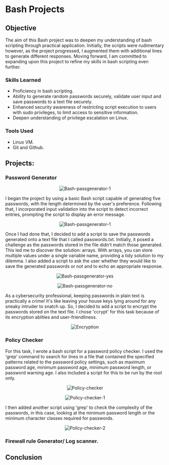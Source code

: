 # Bash Projects

## Objective
The aim of this Bash project was to deepen my understanding of bash scripting through practical application. Initially, the scripts were rudimentary however, as the project progressed, I augmented them with additional lines to generate different responses. Moving forward, I am committed to expanding upon this project to refine my skills in bash scripting even further.

### Skills Learned
 - Proficiency in bash scripting. 
 - Ability to generate random passwords securely, validate user input and save passwords to a text file securely.
 - Enhanced security awareness of restricting script execution to users with sudo privileges, to limit access to sensitive information.
 - Deepen understanding of privilege escalation on Linux.

### Tools Used
- Linux VM.
- Git and Github. 

## Projects:
### Password Generator
<p align="center">
    <img src="https://github.com/anesum1/Bash-Projects/assets/119237115/f432266c-c867-4816-86bf-83a0dc6940cb" alt="Bash-passgenerator-1">
</p>
I began the project by using a basic Bash script capable of generating five passwords, with the length determined by the user's preference. Following that, I incorporated input validation into the script to detect incorrect entries, prompting the script to display an error message.

<p align="center">
    <img src="https://github.com/anesum1/Bash-Projects/assets/119237115/52f38cbf-06b3-40d6-8626-5fb8e590c9a6" alt="Bash-passgenerator-1">
</p>

Once I had done that, I decided to add a script to save the passwords generated onto a text file that I called passwords.txt. Initially, it posed a challenge as the passwords stored in the file didn't match those generated. This led me to discover the solution: arrays. With arrays, you can store multiple values under a single variable name, providing a tidy solution to my dilemma.  I also added a script to ask the user whether they would like to save the generated passwords or not and to echo an appropriate response.

<p align="center">
    <img src="https://github.com/anesum1/Bash-Projects/assets/119237115/32c4cfae-26bb-4696-9d4e-a44471df2f4b" alt="Bash-passgenerator-yes">
</p>

<p align="center">
    <img src="https://github.com/anesum1/Bash-Projects/assets/119237115/50df9c1a-97bb-4f60-8f55-9061a6e76be7" alt="Bash-passgenerator-no">
</p>

As a cybersecurity professional, keeping passwords in plain text is practically a crime! It's like leaving  your house keys lying around for any sneaky intruder to snatch up. So, I decided to add a script to encrypt the passwords stored on the text file. I chose 'ccrypt' for this task because of its encryption ablities and user-friendliness. 

<p align="center">
    <img src="https://github.com/anesum1/Bash-Projects/assets/119237115/3fd21f14-f509-4338-ab3b-acec5839c6c0" alt="Encryption">
</p>  

### Policy Checker
For this task, I wrote a bash script for a password policy checker. I used the 'grep' command to search for lines in a file  that contained the specified patterns related to the password policy settings, such as maximum password age, minimum password age, minimum password length, or password warning age. I also included a script for this to be run by the root only. 

<p align="center">
    <img src="https://github.com/anesum1/Bash-Projects/assets/119237115/93717c83-5893-42eb-9e10-139797d177bd" alt="Policy-checker">
</p>

<p align="center">
    <img src="https://github.com/anesum1/Bash-Projects/assets/119237115/0f6b75c7-7dde-4ff6-aaeb-d7e50e4b9488" alt="Policy-checker-1">
</p>

I then added another script using 'grep' to check the complexity of the passwords, in this case, looking at the minimum password length or the minimum character classes required for passwords.

<p align="center">
    <img src="https://github.com/anesum1/Bash-Projects/assets/119237115/33c43d27-1a67-426f-8b2d-64317230667f" alt="Policy-checker-2">
</p>


### Firewall rule Generator/ Log scanner.



## Conclusion

